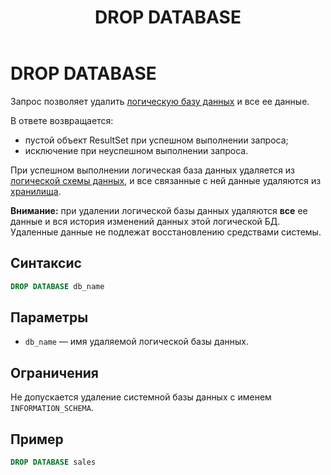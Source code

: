 ﻿---
layout: default
title: DROP DATABASE
nav_order: 16
parent: Запросы SQL+
grand_parent: Справочная информация
has_children: false
has_toc: false
---

# DROP DATABASE

Запрос позволяет удалить [логическую базу данных](../../../overview/main_concepts/logical_db/logical_db.md) 
и все ее данные.

В ответе возвращается:
*   пустой объект ResultSet при успешном выполнении запроса;
*   исключение при неуспешном выполнении запроса.

При успешном выполнении логическая база данных удаляется из 
[логической схемы данных](../../../overview/main_concepts/logical_schema/logical_schema.md), 
и все связанные с ней данные удаляются из [хранилища](../../../overview/main_concepts/data_storage/data_storage.md).

**Внимание:** при удалении логической базы данных удаляются **все** ее данные и вся история изменений 
данных этой логической БД. Удаленные данные не подлежат восстановлению средствами системы.

## Синтаксис

```sql
DROP DATABASE db_name
```

## Параметры

*   `db_name` — имя удаляемой логической базы данных.

## Ограничения

Не допускается удаление системной базы данных с именем `INFORMATION_SCHEMA`.

## Пример

```sql
DROP DATABASE sales
```